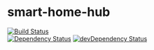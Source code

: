 # smart-home-hub

[![Build Status](https://travis-ci.org/InsidersByte/smart-home-hub.svg)](https://travis-ci.org/InsidersByte/smart-home-hub)  
[![Dependency Status](https://david-dm.org/insidersbyte/smart-home-hub.svg)](https://david-dm.org/insidersbyte/smart-home-hub)
[![devDependency Status](https://david-dm.org/insidersbyte/smart-home-hub/dev-status.svg)](https://david-dm.org/insidersbyte/smart-home-hub#info=devDependencies)

